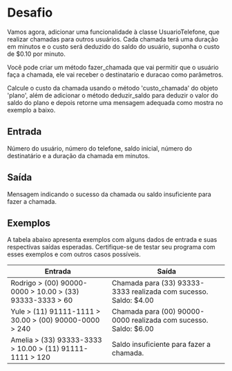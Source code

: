# Desafio
Vamos agora, adicionar uma funcionalidade à classe UsuarioTelefone, que realizar chamadas para outros usuários. Cada chamada terá uma duração em minutos e o custo será deduzido do saldo do usuário, suponha o custo de $0.10 por minuto.

Você pode criar um método fazer_chamada que vai permitir que o usuário faça a chamada, ele vai receber o destinatario e duracao como parâmetros.

Calcule o custo da chamada usando o método 'custo_chamada' do objeto 'plano', além de adicionar o método deduzir_saldo para deduzir o valor do saldo do plano e depois retorne uma mensagem adequada como mostra no exemplo a baixo.

## Entrada
Número do usuário, número do telefone, saldo inicial, número do destinatário e a duração da chamada em minutos.

## Saída
Mensagem indicando o sucesso da chamada ou saldo insuficiente para fazer a chamada.

## Exemplos
A tabela abaixo apresenta exemplos com alguns dados de entrada e suas respectivas saídas esperadas. Certifique-se de testar seu programa com esses exemplos e com outros casos possíveis.

| Entrada | Saída |
| --- | --- |
| Rodrigo > (00) 90000-0000 > 10.00 > (33) 93333-3333 > 60 | Chamada para (33) 93333-3333 realizada com sucesso. Saldo: $4.00 |
| Yule > (11) 91111-1111 > 30.00 > (00) 90000-0000 > 240 | Chamada para (00) 90000-0000 realizada com sucesso. Saldo: $6.00 |
| Amelia > (33) 93333-3333 > 10.00 > (11) 91111-1111 > 120 | Saldo insuficiente para fazer a chamada. |